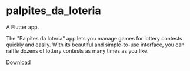# palpites_da_loteria

A Flutter app.

The "Palpites da loteria" app lets you manage games for lottery contests quickly and easily.
With its beautiful and simple-to-use interface, you can raffle dozens of lottery contests as many times as you like.

[Download](https://play.google.com/store/apps/details?id=com.efs.palpites_da_loteria)
